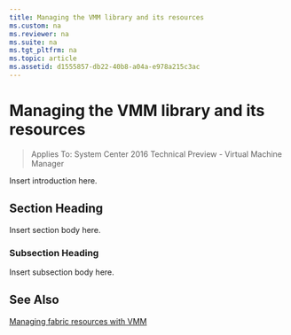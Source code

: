```yaml
---
title: Managing the VMM library and its resources
ms.custom: na
ms.reviewer: na
ms.suite: na
ms.tgt_pltfrm: na
ms.topic: article
ms.assetid: d1555857-db22-40b8-a04a-e978a215c3ac
---
```

# Managing the VMM library and its resources

>Applies To: System Center 2016 Technical Preview - Virtual Machine Manager

Insert introduction here.

## Section Heading
Insert section body here.

### Subsection Heading
Insert subsection body here.

## See Also
[Managing fabric resources with VMM](Managing-fabric-resources-with-VMM.md)



